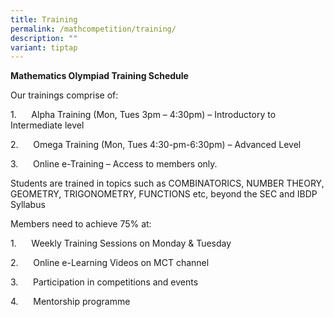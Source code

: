 ```yaml
---
title: Training
permalink: /mathcompetition/training/
description: ""
variant: tiptap
---
```

<p><strong>Mathematics Olympiad Training Schedule&nbsp;</strong>
</p>
<p>Our trainings comprise of:&nbsp;</p>
<p>1.&nbsp;&nbsp;&nbsp;&nbsp;&nbsp; Alpha Training (Mon, Tues 3pm – 4:30pm)
– Introductory to Intermediate level</p>
<p>2.&nbsp;&nbsp;&nbsp;&nbsp;&nbsp; Omega Training (Mon, Tues 4:30-pm-6:30pm)
– Advanced Level</p>
<p>3.&nbsp;&nbsp;&nbsp;&nbsp;&nbsp; Online e-Training – Access to members
only.&nbsp;</p>
<p>Students are trained in topics such as COMBINATORICS, NUMBER THEORY, GEOMETRY,
TRIGONOMETRY, FUNCTIONS etc, beyond the SEC and IBDP Syllabus<strong>&nbsp;</strong>
</p>
<p>Members need to achieve 75% at:</p>
<p>1.&nbsp;&nbsp;&nbsp;&nbsp;&nbsp; Weekly Training Sessions on Monday &amp;
Tuesday</p>
<p>2.&nbsp;&nbsp;&nbsp;&nbsp;&nbsp; Online e-Learning Videos on MCT channel</p>
<p>3.&nbsp;&nbsp;&nbsp;&nbsp;&nbsp; Participation in competitions and events</p>
<p>4.&nbsp;&nbsp;&nbsp;&nbsp;&nbsp; Mentorship programme</p>
<p></p>